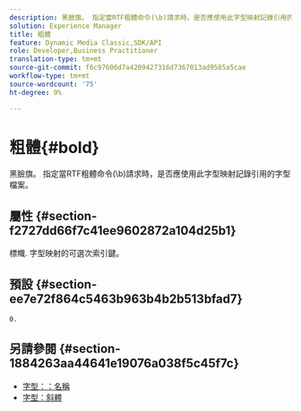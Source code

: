 ```yaml
---
description: 黑臉旗。 指定當RTF粗體命令(\b)請求時，是否應使用此字型映射記錄引用的字型檔案。
solution: Experience Manager
title: 粗體
feature: Dynamic Media Classic,SDK/API
role: Developer,Business Practitioner
translation-type: tm+mt
source-git-commit: f6c97606d7a4209427316d7367013ad9585a5cae
workflow-type: tm+mt
source-wordcount: '75'
ht-degree: 9%

---
```



# 粗體{#bold}

黑臉旗。 指定當RTF粗體命令(\b)請求時，是否應使用此字型映射記錄引用的字型檔案。

## 屬性 {#section-f2727dd66f7c41ee9602872a104d25b1}

標幟. 字型映射的可選次索引鍵。

## 預設 {#section-ee7e72f864c5463b963b4b2b513bfad7}

`0.`

## 另請參閱 {#section-1884263aa44641e19076a038f5c45f7c}

* [字型：：名稱](r-name-font.md#reference_C55889877DC54AABB60734DCDE86EE76)
* [字型：斜體](../../../../../is-api/image-catalog/image-serving-api-ref/c-image-catalog-reference/c-font-map-reference/r-italic-font.md#reference-dc04a532b34a41af81b0b9644acfaad6)
